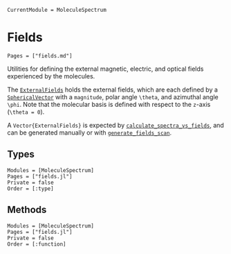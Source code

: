 ```@meta
CurrentModule = MoleculeSpectrum
```

# Fields
```@index
Pages = ["fields.md"]
```

Utilities for defining the external magnetic, electric, and optical fields
experienced by the molecules.

The [`ExternalFields`](@ref) holds the external fields, which are each
defined by a [`SphericalVector`](@ref) with a `magnitude`, polar angle
``\theta``, and azimuthal angle ``\phi``. Note that the molecular basis
is defined with respect to the ``z``-axis (``\theta = 0``).

A `Vector{ExternalFields}` is expected by [`calculate_spectra_vs_fields`](@ref),
and can be generated manually or with [`generate_fields_scan`](@ref).

## Types
```@autodocs
Modules = [MoleculeSpectrum]
Pages = ["fields.jl"]
Private = false
Order = [:type]
```

## Methods
```@autodocs
Modules = [MoleculeSpectrum]
Pages = ["fields.jl"]
Private = false
Order = [:function]
```